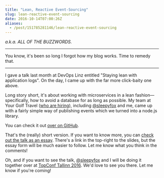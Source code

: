 ```yaml
---
title: "Lean, Reactive Event-Sourcing"
slug: lean-reactive-event-sourcing
date: 2016-10-14T07:00:26Z
aliases:
  - /post/151785281146/lean-reactive-event-sourcing
---
```


_a.k.a. ALL OF THE BUZZWORDS._

---

You know, it's been so long I forgot how my blog works. Time to remedy that.

---

I gave a talk last month at DevOps Linz entitled "Staying lean with application logs". On the day, I came up with the far more click-baity one above.

<!--more-->

Long story short, it's about working with microservices in a lean fashion—specifically, how to avoid a database for as long as possible. My team at Your Golf Travel ([who are hiring][palatinate group careers]), including [@sleepyfox][] and me, came up with a fairly simple way of publishing events which we turned into a node.js library.

You can check it out [over on GitHub][ygt/microservice-logging].

That's the (really) short version. If you want to know more, you can [check out the talk as an essay][staying lean with application logs]. There's a link in the top-right to the slides, but the essay form will be much easier to follow. Let me know what you think in the comments!

Oh, and if you want to see the talk, [@sleepyfox][] and I will be doing it together over at [TopConf Tallinn 2016][]. We'd love to see you there. Let me know if you're coming!

[palatinate group careers]: http://www.palatinategroup.com/
[@sleepyfox]: https://twitter.com/sleepyfox
[ygt/microservice-logging]: https://github.com/ygt/microservice-logging
[staying lean with application logs]: https://talks.samirtalwar.com/staying-lean-with-application-logs.html
[topconf tallinn 2016]: http://topconf.com/tallinn-2016/
